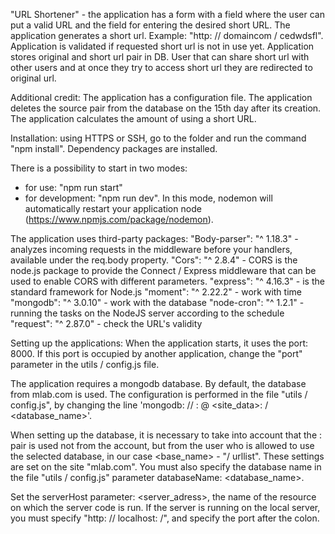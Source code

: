 "URL Shortener" - the application has a form with a field where the user can put a valid URL and the field for entering the desired short URL. The application generates a short url. Example: "http: // domaincom / cedwdsfl". Application is validated if requested short url is not in use yet. Application stores original and short url pair in DB.  User that can share short url with other users and at once they try to access short url they are redirected to original url.

Additional credit:
The application has a configuration file. The application deletes the source pair from the database on the 15th day after its creation. The application calculates the amount of using a short URL.


Installation:
using HTTPS or SSH, go to the folder and run the command "npm install". Dependency packages are installed.

There is a possibility to start in two modes:
- for use: "npm run start"
- for development: "npm run dev". In this mode, nodemon will automatically restart your application node (https://www.npmjs.com/package/nodemon).

The application uses third-party packages:
"Body-parser": "^ 1.18.3" - analyzes incoming requests in the middleware before your handlers, available under the req.body property.
"Cors": "^ 2.8.4" - CORS is the node.js package to provide the Connect / Express middleware that can be used to enable CORS with different parameters.
"express": "^ 4.16.3" - is the standard framework for Node.js
"moment": "^ 2.22.2" - work with time
"mongodb": "^ 3.0.10" - work with the database
"node-cron": "^ 1.2.1" - running the tasks on the NodeJS server according to the schedule
"request": "^ 2.87.0" - check the URL's validity 


Setting up the applications:
When the application starts, it uses the port: 8000. If this port is occupied by another application, change the "port" parameter in the utils / config.js file.

The application requires a mongodb database. By default, the database from mlab.com is used. The configuration is performed in the file "utils / config.js", by changing the line 'mongodb: // <user>: <password> @ <site_data>: <port> / <database_name>'.

When setting up the database, it is necessary to take into account that the <user>: <password> pair is used not from the account, but from the user who is allowed to use the selected database, in our case <base_name> - "/ urllist". These settings are set on the site "mlab.com". You must also specify the database name in the file "utils / config.js" parameter databaseName: <database_name>.

Set the serverHost parameter: <server_adress>, the name of the resource on which the server code is run. If the server is running on the local server, you must specify "http: // localhost: <port> /", and specify the port after the colon.